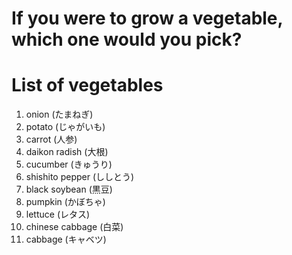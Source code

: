 # If you were to grow a vegetable, which one would you pick?

# List of vegetables
1. onion (たまねぎ)
2. potato (じゃがいも)
3. carrot (人参)
4. daikon radish (大根)
5. cucumber (きゅうり)
6. shishito pepper (ししとう)
7. black soybean (黒豆)
8. pumpkin (かぼちゃ)
9. lettuce (レタス)
10. chinese cabbage (白菜)
11. cabbage (キャベツ)
